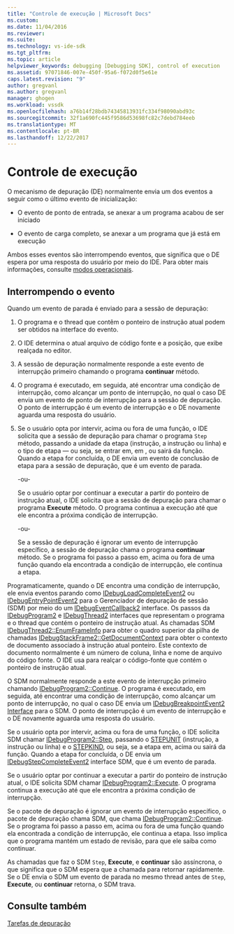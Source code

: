 ```yaml
---
title: "Controle de execução | Microsoft Docs"
ms.custom: 
ms.date: 11/04/2016
ms.reviewer: 
ms.suite: 
ms.technology: vs-ide-sdk
ms.tgt_pltfrm: 
ms.topic: article
helpviewer_keywords: debugging [Debugging SDK], control of execution
ms.assetid: 97071846-007e-450f-95a6-f072d0f5e61e
caps.latest.revision: "9"
author: gregvanl
ms.author: gregvanl
manager: ghogen
ms.workload: vssdk
ms.openlocfilehash: a76b14f28bdb74345813931fc334f98090abd93c
ms.sourcegitcommit: 32f1a690fc445f9586d53698fc82c7debd784eeb
ms.translationtype: MT
ms.contentlocale: pt-BR
ms.lasthandoff: 12/22/2017
---
```

# <a name="control-of-execution"></a>Controle de execução
O mecanismo de depuração (DE) normalmente envia um dos eventos a seguir como o último evento de inicialização:  
  
-   O evento de ponto de entrada, se anexar a um programa acabou de ser iniciado  
  
-   O evento de carga completo, se anexar a um programa que já está em execução  
  
 Ambos esses eventos são interrompendo eventos, que significa que o DE espera por uma resposta do usuário por meio do IDE. Para obter mais informações, consulte [modos operacionais](../../extensibility/debugger/operational-modes.md).  
  
## <a name="stopping-event"></a>Interrompendo o evento  
 Quando um evento de parada é enviado para a sessão de depuração:  
  
1.  O programa e o thread que contêm o ponteiro de instrução atual podem ser obtidos na interface do evento.  
  
2.  O IDE determina o atual arquivo de código fonte e a posição, que exibe realçada no editor.  
  
3.  A sessão de depuração normalmente responde a este evento de interrupção primeiro chamando o programa **continuar** método.  
  
4.  O programa é executado, em seguida, até encontrar uma condição de interrupção, como alcançar um ponto de interrupção, no qual o caso DE envia um evento de ponto de interrupção para a sessão de depuração. O ponto de interrupção é um evento de interrupção e o DE novamente aguarda uma resposta do usuário.  
  
5.  Se o usuário opta por intervir, acima ou fora de uma função, o IDE solicita que a sessão de depuração para chamar o programa `Step` método, passando a unidade da etapa (instrução, a instrução ou linha) e o tipo de etapa — ou seja, se entrar em, em , ou sairá da função. Quando a etapa for concluída, o DE envia um evento de conclusão de etapa para a sessão de depuração, que é um evento de parada.  
  
     -ou-  
  
     Se o usuário optar por continuar a executar a partir do ponteiro de instrução atual, o IDE solicita que a sessão de depuração para chamar o programa **Execute** método. O programa continua a execução até que ele encontra a próxima condição de interrupção.  
  
     -ou-  
  
     Se a sessão de depuração é ignorar um evento de interrupção específico, a sessão de depuração chama o programa **continuar** método. Se o programa foi passo a passo em, acima ou fora de uma função quando ela encontrada a condição de interrupção, ele continua a etapa.  
  
 Programaticamente, quando o DE encontra uma condição de interrupção, ele envia eventos parando como [IDebugLoadCompleteEvent2](../../extensibility/debugger/reference/idebugloadcompleteevent2.md) ou [IDebugEntryPointEvent2](../../extensibility/debugger/reference/idebugentrypointevent2.md) para o Gerenciador de depuração de sessão (SDM) por meio do um [IDebugEventCallback2](../../extensibility/debugger/reference/idebugeventcallback2.md) interface. Os passos da [IDebugProgram2](../../extensibility/debugger/reference/idebugprogram2.md) e [IDebugThread2](../../extensibility/debugger/reference/idebugthread2.md) interfaces que representam o programa e o thread que contém o ponteiro de instrução atual. As chamadas SDM [IDebugThread2::EnumFrameInfo](../../extensibility/debugger/reference/idebugthread2-enumframeinfo.md) para obter o quadro superior da pilha de chamadas [IDebugStackFrame2::GetDocumentContext](../../extensibility/debugger/reference/idebugstackframe2-getdocumentcontext.md) para obter o contexto de documento associado à instrução atual ponteiro. Este contexto de documento normalmente é um número de coluna, linha e nome de arquivo do código fonte. O IDE usa para realçar o código-fonte que contém o ponteiro de instrução atual.  
  
 O SDM normalmente responde a este evento de interrupção primeiro chamando [IDebugProgram2::Continue](../../extensibility/debugger/reference/idebugprogram2-continue.md). O programa é executado, em seguida, até encontrar uma condição de interrupção, como alcançar um ponto de interrupção, no qual o caso DE envia um [IDebugBreakpointEvent2 Interface](../../extensibility/debugger/reference/idebugbreakpointevent2.md) para o SDM. O ponto de interrupção é um evento de interrupção e o DE novamente aguarda uma resposta do usuário.  
  
 Se o usuário opta por intervir, acima ou fora de uma função, o IDE solicita SDM chamar [IDebugProgram2::Step](../../extensibility/debugger/reference/idebugprogram2-step.md), passando o [STEPUNIT](../../extensibility/debugger/reference/stepunit.md) (instrução, a instrução ou linha) e o [ STEPKIND](../../extensibility/debugger/reference/stepkind.md), ou seja, se a etapa em, acima ou sairá da função. Quando a etapa for concluída, o DE envia um [IDebugStepCompleteEvent2](../../extensibility/debugger/reference/idebugstepcompleteevent2.md) interface SDM, que é um evento de parada.  
  
 Se o usuário optar por continuar a executar a partir do ponteiro de instrução atual, o IDE solicita SDM chamar [IDebugProgram2::Execute](../../extensibility/debugger/reference/idebugprogram2-execute.md). O programa continua a execução até que ele encontra a próxima condição de interrupção.  
  
 Se o pacote de depuração é ignorar um evento de interrupção específico, o pacote de depuração chama SDM, que chama [IDebugProgram2::Continue](../../extensibility/debugger/reference/idebugprogram2-continue.md). Se o programa foi passo a passo em, acima ou fora de uma função quando ela encontrada a condição de interrupção, ele continua a etapa. Isso implica que o programa mantém um estado de revisão, para que ele saiba como continuar.  
  
 As chamadas que faz o SDM `Step`, **Execute**, e **continuar** são assíncrona, o que significa que o SDM espera que a chamada para retornar rapidamente. Se o DE envia o SDM um evento de parada no mesmo thread antes de `Step`, **Execute**, ou **continuar** retorna, o SDM trava.  
  
## <a name="see-also"></a>Consulte também  
 [Tarefas de depuração](../../extensibility/debugger/debugging-tasks.md)